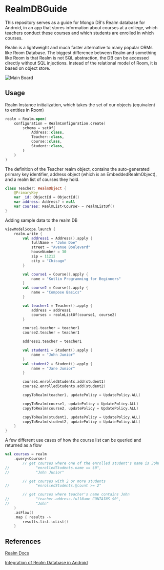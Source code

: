# RealmDBGuide

This repository serves as a guide for Mongo DB's Realm database for Android, in an app that stores information about courses at a college, which teachers conduct these courses and which students are enrolled in which courses.

Realm is a lightweight and much faster alternative to many popular ORMs like Room Database. The biggest difference between Realm and something like Room is that Realm is not SQL abstraction, the DB can be accessed directly without SQL injections. Instead of the relational model of Room, it is based on object store.

![Main Board](https://github.com/sateeshjhambani/RealmDBGuide/assets/60574717/22d2faaa-0ed7-479a-9dd4-9227cb68b42f)

## Usage

Realm Instance initialization, which takes the set of our objects (equivalent to entities in Room) 

```kotlin
realm = Realm.open(
    configuration = RealmConfiguration.create(
        schema = setOf(
            Address::class,
            Teacher::class,
            Course::class,
            Student::class,
        )
    )
)
```

The definition of the Teacher realm object, contains the auto-generated primary key identifier, address object (which is an EmbeddedRealmObject), and a realm list of courses they hold.

```kotlin
class Teacher: RealmObject {
    @PrimaryKey
    var _id: ObjectId = ObjectId()
    var address: Address? = null
    var courses: RealmList<Course> = realmListOf()
}
```

Adding sample data to the realm DB

```kotlin
viewModelScope.launch {
    realm.write {
        val address1 = Address().apply {
            fullName = "John Doe"
            street = "Avenue Boulevard"
            houseNumber = 30
            zip = 11212
            city = "Chicago"
        }

        val course1 = Course().apply {
            name = "Kotlin Programming for Beginners"
        }
        val course2 = Course().apply {
            name = "Compose Basics"
        }

        val teacher1 = Teacher().apply {
            address = address1
            courses = realmListOf(course1, course2)
        }

        course1.teacher = teacher1
        course2.teacher = teacher1

        address1.teacher = teacher1

        val student1 = Student().apply {
            name = "John Junior"
        }
        val student2 = Student().apply {
            name = "Jane Junior"
        }

        course1.enrolledStudents.add(student1)
        course2.enrolledStudents.add(student2)

        copyToRealm(teacher1, updatePolicy = UpdatePolicy.ALL)

        copyToRealm(course1, updatePolicy = UpdatePolicy.ALL)
        copyToRealm(course2, updatePolicy = UpdatePolicy.ALL)

        copyToRealm(student1, updatePolicy = UpdatePolicy.ALL)
        copyToRealm(student2, updatePolicy = UpdatePolicy.ALL)
    }
}
```

A few different use cases of how the course list can be queried and returned as a flow

```kotlin
val courses = realm
    .query<Course>(
        // get courses where one of the enrolled student's name is John Junior
//            "enrolledStudents.name == $0",
//            "John Junior"

        // get courses with 2 or more students
//            "enrolledStudents.@count >= 2"

        // get courses where teacher's name contains John
//            "teacher.address.fullName CONTAINS $0",
//            "John"
    )
    .asFlow()
    .map { results ->
        results.list.toList()
    }
```

## References

[Realm Docs](https://realm.io/realm-kotlin/)

[Integration of Realm Database in Android](https://medium.com/@mr.appbuilder/integration-of-realm-database-in-android-5ad2f83afa7b)
